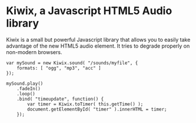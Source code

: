 # Kiwix, a Javascript HTML5 Audio library

Kiwix is a small but powerful Javascript library that allows you to easily take advantage of the new HTML5 audio element. It tries to degrade properly on non-modern browsers.

    var mySound = new Kiwix.sound( "/sounds/myfile", {
        formats: [ "ogg", "mp3", "acc" ]
    });
  
    mySound.play()
        .fadeIn()
        .loop()
        .bind( "timeupdate", function() {
            var timer = Kiwix.toTimer( this.getTime() );
            document.getElementById( "timer" ).innerHTML = timer;
        });



